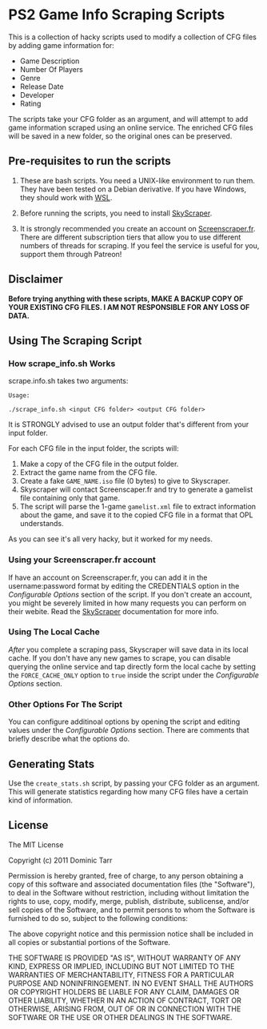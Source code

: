 # PS2 Game Info Scraping Scripts

This is a collection of hacky scripts used to modify a collection of CFG files by adding game information for:

* Game Description
* Number Of Players
* Genre
* Release Date
* Developer
* Rating

The scripts take your CFG folder as an argument, and will attempt to add game information scraped using an online service. The enriched CFG files will be saved in a new folder, so the original ones can be preserved.

## Pre-requisites to run the scripts

1. These are bash scripts. You need a UNIX-like environment to run them. They have been tested on a Debian derivative. If you have Windows, they should work with [WSL](https://docs.microsoft.com/en-us/windows/wsl/).

2. Before running the scripts, you need to install [SkyScraper](https://github.com/muldjord/skyscraper).

3. It is strongly recommended you create an account on [Screenscraper.fr](https://www.screenscraper.fr). There are different subscription tiers that allow you to use different numbers of threads for scraping. If you feel the service is useful for you, support them through Patreon!

## Disclaimer

**Before trying anything with these scripts, MAKE A BACKUP COPY OF YOUR EXISTING CFG FILES. I AM NOT RESPONSIBLE FOR ANY LOSS OF DATA.**

## Using The Scraping Script

### How scrape_info.sh Works

scrape.info.sh takes two arguments:

```
Usage:

./scrape_info.sh <input CFG folder> <output CFG folder>

```

It is STRONGLY advised to use an output folder that's different from your input folder.

For each CFG file in the input folder, the scripts will:

1. Make a copy of the CFG file in the output folder.
2. Extract the game name from the CFG file.
3. Create a fake `GAME_NAME.iso` file (0 bytes) to give to Skyscraper.
4. Skyscraper will contact Screenscaper.fr and try to generate a gamelist file containing only that game.
5. The script will parse the 1-game `gamelist.xml` file to extract information about the game, and save it to the copied CFG file in a format that OPL understands.

As you can see it's all very hacky, but it worked for my needs.

### Using your Screenscraper.fr account

If have an account on Screenscraper.fr, you can add it in the username:password format by editing the CREDENTIALS option in the _Configurable Options_ section of the script.
If you don't create an account, you might be severely limited in how many requests you can perform on their webite. Read the [SkyScraper](https://github.com/muldjord/skyscraper) documentation for more info.

### Using The Local Cache

*After* you complete a scraping pass, Skyscraper will save data in its local cache. If you don't have any new games to scrape, you can disable querying the online service and tap directly form the local cache by setting the `FORCE_CACHE_ONLY` option to `true` inside the script under the _Configurable Options_ section.

### Other Options For The Script

You can configure additinoal options by opening the script and editing values under the _Configurable Options_ section. There are comments that briefly describe what the options do.

## Generating Stats

Use the `create_stats.sh` script, by passing your CFG folder as an argument. This will generate statistics regarding how many CFG files have a certain kind of information.

## License

The MIT License

Copyright (c) 2011 Dominic Tarr

Permission is hereby granted, free of charge, 
to any person obtaining a copy of this software and 
associated documentation files (the "Software"), to 
deal in the Software without restriction, including 
without limitation the rights to use, copy, modify, 
merge, publish, distribute, sublicense, and/or sell 
copies of the Software, and to permit persons to whom 
the Software is furnished to do so, 
subject to the following conditions:

The above copyright notice and this permission notice 
shall be included in all copies or substantial portions of the Software.

THE SOFTWARE IS PROVIDED "AS IS", WITHOUT WARRANTY OF ANY KIND, 
EXPRESS OR IMPLIED, INCLUDING BUT NOT LIMITED TO THE WARRANTIES 
OF MERCHANTABILITY, FITNESS FOR A PARTICULAR PURPOSE AND NONINFRINGEMENT. 
IN NO EVENT SHALL THE AUTHORS OR COPYRIGHT HOLDERS BE LIABLE FOR 
ANY CLAIM, DAMAGES OR OTHER LIABILITY, WHETHER IN AN ACTION OF CONTRACT, 
TORT OR OTHERWISE, ARISING FROM, OUT OF OR IN CONNECTION WITH THE 
SOFTWARE OR THE USE OR OTHER DEALINGS IN THE SOFTWARE.
 
